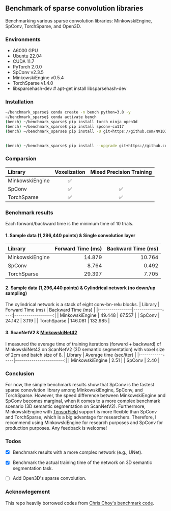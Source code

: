 ## Benchmark of sparse convolution libraries
Benchmarking various sparse convolution libraries: MinkowskiEngine, SpConv, TorchSparse, and Open3D.

### Environments
- A6000 GPU
- Ubuntu 22.04
- CUDA 11.7
- PyTorch 2.0.0
- SpConv v2.3.5
- MinkowskiEngine v0.5.4
- TorchSparse v1.4.0
- libsparsehash-dev # apt-get install libsparsehash-dev


### Installation
```bash
~/benchmark_sparse$ conda create -n bench python=3.8 -y
~/benchmark_sparse$ conda activate bench
(bench) ~/benchmark_sparse$ pip install torch ninja open3d
(bench) ~/benchmark_sparse$ pip install spconv-cu117
(bench) ~/benchmark_sparse$ pip install -U git+https://github.com/NVIDIA/MinkowskiEngine -v --no-deps \
                                                                                            --install-option="--blas_include_dirs=${CONDA_PREFIX}/include" \
                                                                                            --install-option="--blas=openblas"
(bench) ~/benchmark_sparse$ pip install --upgrade git+https://github.com/mit-han-lab/torchsparse.git@v1.4.0
```

### Comparsion
| Library         | Voxelization | Mixed Precision Training |
|:----------------|:------------:|:------------------------:|
| MinkowskiEngine | :white_check_mark: |  |
| SpConv          | :white_check_mark: | :white_check_mark: |
| TorchSparse     | :white_check_mark: | :white_check_mark: |


### Benchmark results
Each forward/backward time is the minimum time of 10 trials.
#### 1. Sample data (1,296,440 points) & Single convolution layer
| Library         | Forward Time (ms) | Backward Time (ms) |
|:----------------|------------------:|-------------------:|
| MinkowskiEngine | 14.879 | 10.764 |
| SpConv          |  8.764 |  0.492 |
| TorchSparse     | 29.397 |  7.705 |

#### 2. Sample data (1,296,440 points) & Cylindrical network (no down/up sampling)
The cylindrical network is a stack of eight conv-bn-relu blocks.
| Library         | Forward Time (ms) | Backward Time (ms) |
|:----------------|------------------:|-------------------:|
| MinkowskiEngine | 49.448 | 67.557 |
| SpConv          | 24.142 |  3.119 |
| TorchSparse     | 146.081 | 132.985 |

#### 3. ScanNetV2 & [MinkowskiNet42](https://openaccess.thecvf.com/content_CVPR_2019/papers/Choy_4D_Spatio-Temporal_ConvNets_Minkowski_Convolutional_Neural_Networks_CVPR_2019_paper.pdf)
I measured the average time of training iterations (forward + backward) of MinkowskiNet42 on ScanNetV2 (3D semantic segmentation) with voxel size of 2cm and batch size of 8.
| Library         | Average time (sec/iter) |
|:----------------|------------------------:|
| MinkowskiEngine | 2.51 |
| SpConv          | 2.40 |


### Conclusion
For now, the simple benchmark results show that SpConv is the fastest sparse conovlution library among MinkowskiEngine, SpConv, and TorchSparse.
However, the speed difference between MinkowskiEngine and SpConv becomes marginal, when it comes to a more complex benchmark scenario (3D semantic segmentation on ScanNetV2).
Furthermore, MinkowskiEngine with [TensorField](https://github.com/NVIDIA/MinkowskiEngine/blob/master/MinkowskiEngine/MinkowskiTensorField.py) support is more flexible than SpConv and TorchSparse, which is a big advantage for researchers.
Therefore, I recommend using MinkowskiEngine for research purposes and SpConv for production purposes.
Any feedback is welcome!

### Todos
- [x] Benchmark results with a more complex network (e.g., UNet).
- [x] Benchmark the actual training time of the network on 3D semantic segmentation task.
- [ ] Add Open3D's sparse convolution.


### Acknowlegement
This repo heavily borrowed codes from [Chris Choy's benchmark code](https://gist.github.com/chrischoy/d8e971daf8308aa1dcba1524bf1fd91a).